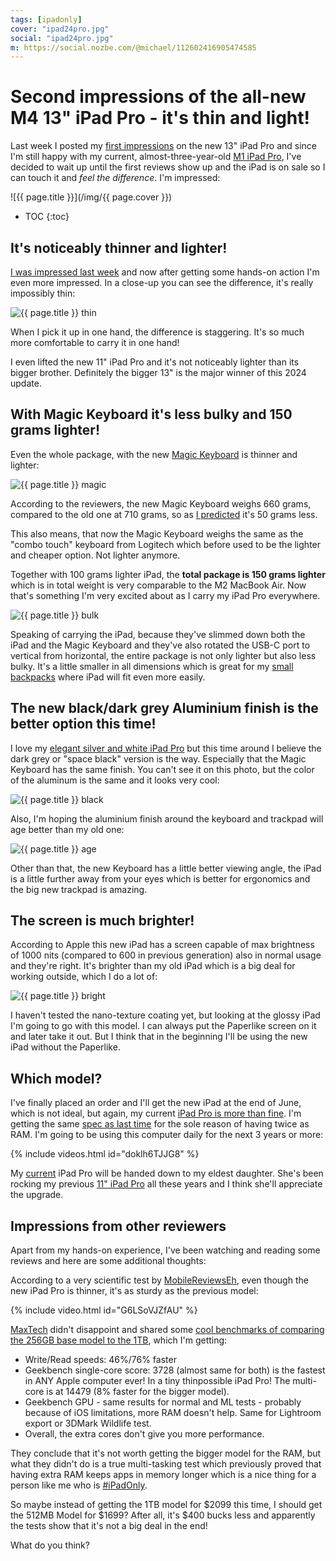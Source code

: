 ```yaml
---
tags: [ipadonly]
cover: "ipad24pro.jpg"
social: "ipad24pro.jpg"
m: https://social.nozbe.com/@michael/112602416905474585
---
```


# Second impressions of the all-new M4 13" iPad Pro - it's thin and light!

Last week I posted my [first impressions](/ipad24) on the new 13" iPad Pro and since I'm still happy with my current, almost-three-year-old [M1 iPad Pro](/ipadv), I've decided to wait up until the first reviews show up and the iPad is on sale so I can touch it and *feel the difference*. I'm impressed:

<!--More-->

![{{ page.title }}](/img/{{ page.cover }})

* TOC
{:toc}

## It's noticeably thinner and lighter!

[I was impressed last week](https://michael.team/ipad24/#new-ipad-pro-13-is-only-51mm-thin-and-103-grams-lighter-now-were-talking) and now after getting some hands-on action I'm even more impressed. In a close-up you can see the difference, it's really impossibly thin:

![{{ page.title }} thin](/img/ipad24pro-thin.jpg)

When I pick it up in one hand, the difference is staggering. It's so much more comfortable to carry it in one hand!

I even lifted the new 11" iPad Pro and it's not noticeably lighter than its bigger brother. Definitely the bigger 13" is the major winner of this 2024 update.

## With Magic Keyboard it's less bulky and 150 grams lighter!

Even the whole package, with the new [Magic Keyboard](/magic/) is thinner and lighter:

![{{ page.title }} magic](/img/ipad24pro-magic.jpg)

According to the reviewers, the new Magic Keyboard weighs 660 grams, compared to the old one at 710 grams, so as [I predicted](https://michael.team/ipad24/#magic-keyboard-finally-of-aluminium-and-with-a-bigger-trackpad) it's 50 grams less.

This also means, that now the Magic Keyboard weighs the same as the "combo touch" keyboard from Logitech which before used to be the lighter and cheaper option. Not lighter anymore.

Together with 100 grams lighter iPad, the **total package is 150 grams lighter** which is in total weight is very comparable to the M2 MacBook Air. Now that's something I'm very excited about as I carry my iPad Pro everywhere.

![{{ page.title }} bulk](/img/ipad24pro-bulk.jpg)

Speaking of carrying the iPad, because they've slimmed down both the iPad and the Magic Keyboard and they've also rotated the USB-C port to vertical from horizontal, the entire package is not only lighter but also less bulky. It's a little smaller in all dimensions which is great for my [small backpacks](/backpack24) where iPad will fit even more easily.

## The new black/dark grey Aluminium finish is the better option this time!

I love my [elegant silver and white iPad Pro](/ipad13pro) but this time around I believe the dark grey or "space black" version is the way. Especially that the Magic Keyboard has the same finish. You can't see it on this photo, but the color of the aluminum is the same and it looks very cool:

![{{ page.title }} black](/img/ipad24pro-black.jpg)

Also, I'm hoping the aluminium finish around the keyboard and trackpad will age better than my old one:

![{{ page.title }} age](/img/ipad24pro-age.jpg)

Other than that, the new Keyboard has a little better viewing angle, the iPad is a little further away from your eyes which is better for ergonomics and the big new trackpad is amazing.

## The screen is much brighter!

According to Apple this new iPad has a screen capable of max brightness of 1000 nits (compared to 600 in previous generation) also in normal usage and they're right. It's brighter than my old iPad which is a big deal for working outside, which I do a lot of:

![{{ page.title }} bright](/img/ipad24pro-bright.jpg)

I haven't tested the nano-texture coating yet, but looking at the glossy iPad I'm going to go with this model. I can always put the Paperlike screen on it and later take it out. But I think that in the beginning I'll be using the new iPad without the Paperlike.

## Which model?

I've finally placed an order and I'll get the new iPad at the end of June, which is not ideal, but again, my current [iPad Pro is more than fine](/ipadv). I'm getting the same [spec as last time](https://michael.team/ipad24/#which-model-im-getting) for the sole reason of having twice as RAM. I'm going to be using this computer daily for the next 3 years or more:

{% include videos.html id="doklh6TJJG8" %}

My [current](/ipad13pro) iPad Pro will be handed down to my eldest daughter. She's been rocking my previous [11" iPad Pro](/ipad/) all these years and I think she'll appreciate the upgrade.

## Impressions from other reviewers

Apart from my hands-on experience, I've been watching and reading some reviews and here are some additional thoughts:

According to a very scientific test by [MobileReviewsEh](https://youtube.com/@MobileReviewsEh), even though the new iPad Pro is thinner, it's as sturdy as the previous model:

{% include video.html id="G6LSoVJZfAU" %}

[MaxTech](https://youtube.com/@MaxTechOfficial) didn't disappoint and shared some [cool benchmarks of comparing the 256GB base model to the 1TB](https://www.youtube.com/watch?v=aaA9XUXbQKU), which I'm getting:

- Write/Read speeds: 46%/76% faster
- Geekbench single-core score: 3728 (almost same for both) is the fastest in ANY Apple computer ever! In a tiny thinpossible iPad Pro! The multi-core is at 14479 (8% faster for the bigger model).
- Geekbench GPU - same results for normal and ML tests - probably because of iOS limitations, more RAM doesn't help. Same for Lightroom export or 3DMark Wildlife test.
- Overall, the extra cores don't give you more performance.

They conclude that it's not worth getting the bigger model for the RAM, but what they didn't do is a true multi-tasking test which previously proved that having extra RAM keeps apps in memory longer which is a nice thing for a person like me who is [#iPadOnly](/ipadonly/).

So maybe instead of getting the 1TB model for $2099 this time, I should get the 512MB Model for $1699? After all, it's $400 bucks less and apparently the tests show that it's not a big deal in the end!

What do you think?


[n]: https://michael.gratis/nozbe
[np]: https://michael.gratis/nozbepersonal
